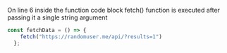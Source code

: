 On line 6 inside the function code block fetch() function is executed after passing it a single string argument

```js
const fetchData = () => {
    fetch("https://randomuser.me/api/?results=1")
  };
```